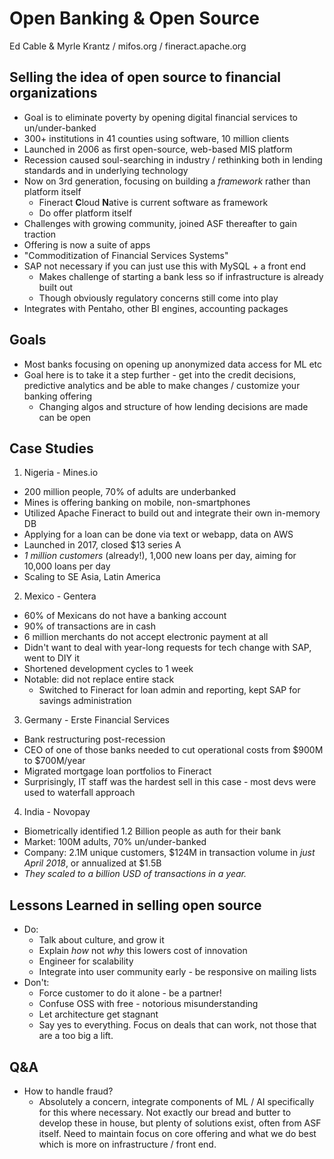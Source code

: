 # Open Banking & Open Source
Ed Cable & Myrle Krantz / mifos.org / fineract.apache.org

## Selling the idea of open source to financial organizations
* Goal is to eliminate poverty by opening digital financial services to un/under-banked
* 300+ institutions in 41 counties using software, 10 million clients
* Launched in 2006 as first open-source, web-based MIS platform
* Recession caused soul-searching in industry / rethinking both in lending standards and in underlying technology
* Now on 3rd generation, focusing on building a *framework* rather than platform itself
  * Fineract **C**loud **N**ative is current software as framework
  * Do offer platform itself
* Challenges with growing community, joined ASF thereafter to gain traction
* Offering is now a suite of apps
* "Commoditization of Financial Services Systems"
* SAP not necessary if you can just use this with MySQL + a front end
  * Makes challenge of starting a bank less so if infrastructure is already built out
  * Though obviously regulatory concerns still come into play
* Integrates with Pentaho, other BI engines, accounting packages

## Goals
* Most banks focusing on opening up anonymized data access for ML etc
* Goal here is to take it a step further - get into the credit decisions, predictive analytics and be able to make changes / customize your banking offering
  * Changing algos and structure of how lending decisions are made can be open

## Case Studies

1. Nigeria - Mines.io
  * 200 million people, 70% of adults are underbanked
  * Mines is offering banking on mobile, non-smartphones
  * Utilized Apache Fineract to build out and integrate their own in-memory DB
  * Applying for a loan can be done via text or webapp, data on AWS
  * Launched in 2017, closed $13 series A 
  * *1 million customers* (already!), 1,000 new loans per day, aiming for 10,000 loans per day
  * Scaling to SE Asia, Latin America
2. Mexico - Gentera
  * 60% of Mexicans do not have a banking account
  * 90% of transactions are in cash
  * 6 million merchants do not accept electronic payment at all
  * Didn't want to deal with year-long requests for tech change with SAP, went to DIY it
  * Shortened development cycles to 1 week
  * Notable: did not replace entire stack
    * Switched to Fineract for loan admin and reporting, kept SAP for savings administration
3. Germany - Erste Financial Services
  * Bank restructuring post-recession
  * CEO of one of those banks needed to cut operational costs from $900M to $700M/year
  * Migrated mortgage loan portfolios to Fineract
  * Surprisingly, IT staff was the hardest sell in this case - most devs were used to waterfall approach
4. India - Novopay
  * Biometrically identified 1.2 Billion people as auth for their bank
  * Market: 100M adults, 70% un/under-banked
  * Company: 2.1M unique customers, $124M in transaction volume in *just April 2018*, or annualized at $1.5B
  * *They scaled to a billion USD of transactions in a year.*

## Lessons Learned in selling open source
* Do:
  * Talk about culture, and grow it
  * Explain *how* not *why* this lowers cost of innovation
  * Engineer for scalability
  * Integrate into user community early - be responsive on mailing lists
* Don't:
  * Force customer to do it alone - be a partner!
  * Confuse OSS with free - notorious misunderstanding
  * Let architecture get stagnant
  * Say yes to everything. Focus on deals that can work, not those that are a too big a lift.

## Q&A
* How to handle fraud?
  * Absolutely a concern, integrate components of ML / AI specifically for this where necessary. Not exactly our bread and butter to develop these in house, but plenty of solutions exist, often from ASF itself. Need to maintain focus on core offering and what we do best which is more on infrastructure / front end.
